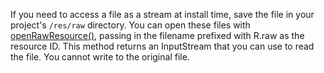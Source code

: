 
If you need to access a file as a stream at install time, save the file in your project's `/res/raw` directory. You can open these files with [openRawResource()](https://developer.android.google.cn/reference/android/content/res/Resources#openRawResource(int)), passing in the filename prefixed with R.raw as the resource ID. This method returns an InputStream that you can use to read the file. You cannot write to the original file.
